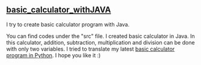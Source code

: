 ## <a href= "https://github.com/quatronostro/Java_homework/tree/main/myHomepractise"> basic_calculator_withJAVA </a>
I try to create basic calculator program with Java.

You can find codes under the "src" file. I created basic calculator in Java. In this calculator, addition, subtraction, multiplication and division can be done with only two variables. I tried to translate my latest <a href="https://github.com/quatronostro/basic_calculator_withPython">basic calculator program in Python</a>. I hope you like it :)
